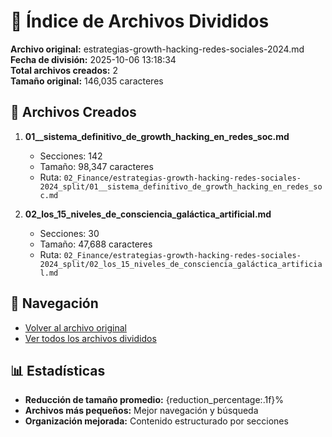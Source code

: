 # 📁 Índice de Archivos Divididos

**Archivo original:** estrategias-growth-hacking-redes-sociales-2024.md  
**Fecha de división:** 2025-10-06 13:18:34  
**Total archivos creados:** 2  
**Tamaño original:** 146,035 caracteres  

## 📄 Archivos Creados

1. **01__sistema_definitivo_de_growth_hacking_en_redes_soc.md**
   - Secciones: 142
   - Tamaño: 98,347 caracteres
   - Ruta: `02_Finance/estrategias-growth-hacking-redes-sociales-2024_split/01__sistema_definitivo_de_growth_hacking_en_redes_soc.md`

2. **02_los_15_niveles_de_consciencia_galáctica_artificial.md**
   - Secciones: 30
   - Tamaño: 47,688 caracteres
   - Ruta: `02_Finance/estrategias-growth-hacking-redes-sociales-2024_split/02_los_15_niveles_de_consciencia_galáctica_artificial.md`


## 🔗 Navegación

- [Volver al archivo original](../estrategias-growth-hacking-redes-sociales-2024.md)
- [Ver todos los archivos divididos](./)

## 📊 Estadísticas

- **Reducción de tamaño promedio:** {reduction_percentage:.1f}%
- **Archivos más pequeños:** Mejor navegación y búsqueda
- **Organización mejorada:** Contenido estructurado por secciones
